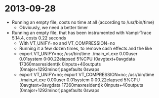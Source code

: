 2013-09-28
==========
- Running an empty file, costs no time at all (according to /usr/bin/time)
  - Obviously, we need a better timer
- Running an empty file, that has been instrumented with VampirTrace 5.14.4, costs 0.22 seconds
  - With VT_UNIFY=no and VT_COMPRESSION=no
  - Running it a few dozen times, to remove cash effects and the like
  - export VT_UNIFY=no; /usr/bin/time ./main_vt.exe 
    0.00user 0.01system 0:00.22elapsed 5%CPU (0avgtext+0avgdata 17360maxresident)k
    0inputs+40outputs (0major+1292minor)pagefaults 0swaps
  - export VT_UNIFY=no; export VT_COMPRESSION=no; /usr/bin/time ./main_vt.exe 
    0.00user 0.01system 0:00.22elapsed 5%CPU (0avgtext+0avgdata 17360maxresident)k
    0inputs+40outputs (0major+1292minor)pagefaults 0swaps
